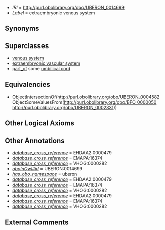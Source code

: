 * *IRI* = http://purl.obolibrary.org/obo/UBERON_0014699
 * *Label* = extraembryonic venous system

## Synonyms


## Superclasses

 * [venous system](../../UBERON/82/UBERON_0004582.md)
 * [extraembryonic vascular system](../../UBERON/01/UBERON_0014701.md)
 * [part_of](../../BFO/50/BFO_0000050.md) some [umbilical cord](../../UBERON/31/UBERON_0002331.md)

## Equivalencies

 * ObjectIntersectionOf(<http://purl.obolibrary.org/obo/UBERON_0004582> ObjectSomeValuesFrom(<http://purl.obolibrary.org/obo/BFO_0000050> <http://purl.obolibrary.org/obo/UBERON_0002331>))

## Other Logical Axioms


## Other Annotations

 * *[database_cross_reference](../../ef/oboInOwl#hasDbXref.md)* = EHDAA2:0000479
 * *[database_cross_reference](../../ef/oboInOwl#hasDbXref.md)* = EMAPA:16374
 * *[database_cross_reference](../../ef/oboInOwl#hasDbXref.md)* = VHOG:0000282
 * *[oboInOwl#id](../../id/oboInOwl#id.md)* = UBERON:0014699
 * *[has_obo_namespace](../../ce/oboInOwl#hasOBONamespace.md)* = uberon
 * *[database_cross_reference](../../ef/oboInOwl#hasDbXref.md)* = EHDAA2:0000479
 * *[database_cross_reference](../../ef/oboInOwl#hasDbXref.md)* = EMAPA:16374
 * *[database_cross_reference](../../ef/oboInOwl#hasDbXref.md)* = VHOG:0000282
 * *[database_cross_reference](../../ef/oboInOwl#hasDbXref.md)* = EHDAA2:0000479
 * *[database_cross_reference](../../ef/oboInOwl#hasDbXref.md)* = EMAPA:16374
 * *[database_cross_reference](../../ef/oboInOwl#hasDbXref.md)* = VHOG:0000282

## External Comments


